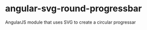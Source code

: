 angular-svg-round-progressbar
=============================

AngularJS module that uses SVG to create a circular progressar
